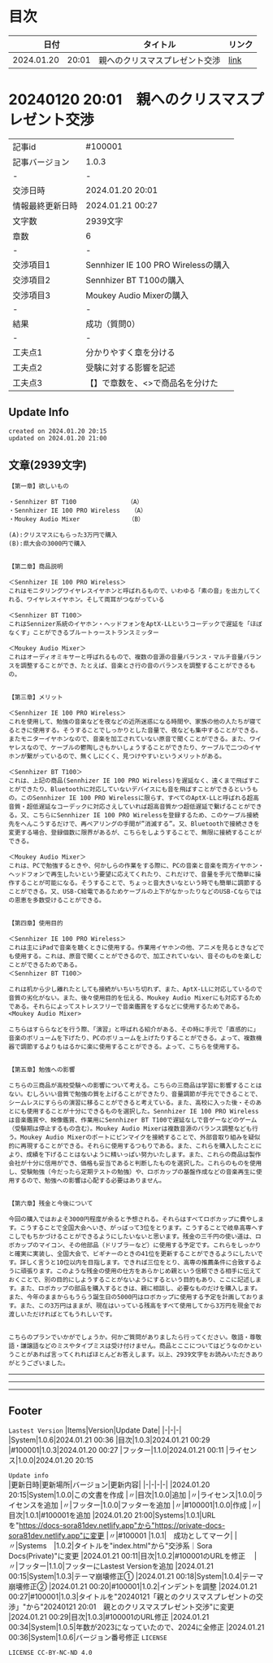 # 目次
|日付|タイトル|リンク|
|-|-|-
|2024.01.20　20:01|親へのクリスマスプレゼント交渉|[link](#20240120-2001-親へのクリスマスプレゼント交渉)

# 20240120 20:01　親へのクリスマスプレゼント交渉
| | |
|-|-|
|記事id|#100001
|記事バージョン|1.0.3
|-|-|
|交渉日時|2024.01.20 20:01|
|情報最終更新日時|2024.01.21 00:27|
|文字数|2939文字
|章数|6
|-|-|
|交渉項目1|Sennhizer IE 100 PRO Wirelessの購入
|交渉項目2|Sennhizer BT T100の購入
|交渉項目3|Moukey Audio Mixerの購入
|-|-|
|結果|成功（質問0）
|-|-|
|工夫点1|分かりやすく章を分ける
|工夫点2|受験に対する影響を記述
|工夫点3|【】で章数を、<>で商品名を分けた

## Update Info
```
created on 2024.01.20 20:15   
updated on 2024.01.20 21:00
```

## 文章(2939文字)
```
【第一章】欲しいもの

・Sennhizer BT T100　　　　　　    （A）    
・Sennhizer IE 100 PRO Wireless   （A）    
・Moukey Audio Mixer　　　　　     （B）  
  
(A):クリスマスにもらった3万円で購入
(B):県大会の3000円で購入


【第二章】商品説明

＜Sennhizer IE 100 PRO Wireless＞
これはモニタリングワイヤレスイヤホンと呼ばれるもので、いわゆる「素の音」を出力してくれる、ワイヤレスイヤホン。そして両耳がつながっている

＜Sennhizer BT T100＞
これはSennizer系統のイヤホン・ヘッドフォンをAptX-LLというコーデックで遅延を「ほぼなくす」ことができるブルートゥーストランスミッター

＜Moukey Audio Mixer＞
これはオーディオミキサーと呼ばれるもので、複数の音源の音量バランス・マルチ音量バランスを調整することができ、たとえば、音楽とさ行の音のバランスを調整することができるもの。


【第三章】メリット

＜Sennhizer IE 100 PRO Wireless＞
これを使用して、勉強の音楽などを夜などの近所迷惑になる時間や、家族の他の人たちが寝てるときに使用する。そうすることでしっかりとした音量で、夜なども集中することができる。またモニターイヤホンなので、音楽を加工されていない原音で聞くことができる。また、ワイヤレスなので、ケーブルの鬱陶しさもかいしょうすることができたり、ケーブルで二つのイヤホンが繋がっているので、無くしにくく、見つけやすいというメリットがある。

＜Sennhizer BT T100＞
これは、上記の商品(Sennhizer IE 100 PRO Wireless)を遅延なく、遠くまで飛ばすことができたり、Bluetoothに対応していないデバイスにも音を飛ばすことができるというもの。このSennhizer IE 100 PRO Wirelessに限らす、すべてのAptX-LLと呼ばれる超高音質・超低遅延なコーデックに対応さえしていれば超高音質かつ超低遅延で繋げることができる。又、こちらにSennhizer IE 100 PRO Wirelessを登録するため、このケーブル接続先をへんこうするだけで、再ペアリングの手間が”消滅する”。又、Bluetoothで接続さきを変更する場合、登録個数に限界があるが、こちらをしようすることで、無限に接続することができる。

＜Moukey Audio Mixer＞
これは、PCで勉強するときや、何かしらの作業をする際に、PCの音楽と音楽を両方イヤホン・ヘッドフォンで再生したいという要望に応えてくれたり、これだけで、音量を手元で簡単に操作することが可能になる。そうすることで、ちょっと音大きいなという時でも簡単に調節することができる。又、USB-C給電であるためケーブルの上下がなかったりなどのUSB-Cならではの恩恵を多数受けることができる。


【第四章】使用目的

＜Sennhizer IE 100 PRO Wireless＞
これは主にiPadで音楽を聴くときに使用する。作業用イヤホンの他、アニメを見るときなどでも使用する。これは、原音で聞くことができるので、加工されていない、音そのものを楽しむことができるためである。
＜Sennhizer BT T100＞

これは机から少し離れたとしても接続がいちいち切れず、また、AptX-LLに対応しているので音質の劣化がない。また、後々使用目的を伝える、Moukey Audio Mixerにも対応するためである。それらによってストレスフリーで音楽鑑賞をするなどに使用するためである。
<Moukey Audio Mixer>

こちらはすららなどを行う際、「演習」と呼ばれる紹介がある、その時に手元で「直感的に」音楽のボリュームを下げたり、PCのボリュームを上げたりすることができる。よって、複数機器で調節するよりもはるかに楽に使用することができる。よって、こちらを使用する。


【第五章】勉強への影響

こちらの三商品が高校受験への影響について考える。こちらの三商品は学習に影響することはない。むしろいい音質で勉強の質を上げることができたり、音量調節が手元でできることで、シームレスにすららの演習に移ることができると考えている。また、高校に入った後・そのあとにも使用することが十分にできるものを選択した。Sennhizer IE 100 PRO Wirelessは音楽鑑賞や、映像鑑賞、作業用にSennhizer BT T100で遅延なしで音ゲーなどのゲーム（受験期は停止するもの含む）。Moukey Audio Mixerは複数音源のバランス調整なども行う。Moukey Audio Mixerのポートにピンマイクを接続することで、外部音取り組みを疑似的に再現することができる。それらに使用するつもりである。また、これらを購入したことにより、成績を下げることはないように精いっぱい努力いたします。また、これらの商品は製作会社が十分に信用ができ、価格も妥当であると判断したものを選択した。これらのものを使用し、受験勉強（今だったら定期テストの勉強）や、ロボカップの基盤作成などの音楽再生に使用するので、勉強への影響は心配する必要はありません。


【第六章】残金と今後について

今回の購入ではおよそ3000円程度が余ると予想される。それらはすべてロボカップに費やします。こうすることで全国大会へいき、がっばって3位をとります。こうすることで岐阜高専へすこしでもちかづけることができるようにしたいないと思います。残金の三千円の使い道は、ロボカップのマイコン、その他部品（ドリブラーなど）に使用する予定です。これらをしっかりと確実に実装し、全国大会で、ビギナーのときの41位を更新することができるようにしたいです。詳しく言うと10位以内を目指します。できれば三位をとり、高専の推薦条件に合致するように頑張ります。このような残金の使用の仕方をあらかじめ親という信頼できる相手に伝えておくことで、別の目的にしようすることがないようにするという目的もあり、ここに記述します。また、ロボカップの部品を購入するときは、親に相談し、必要なものだけを購入します。また、今年のままからもうらう誕生日の5000円はロボカップに使用する予定を計画しております。また、この3万円はままが、現在はいっている残高をすべて使用してから3万円を現金でお渡しいただければとてもうれしいです。


こちらのプランでいかがでしょうか。何かご質問がありましたら行ってください。敬語・尊敬語・謙譲語などのミスやタイプミスは受け付けません。商品とここについてはどうなのかということがあれば言ってくれればほとんどお答えします。以上、2939文字をお読みいただきありがとうございました。
```


---
---
---
## Footer
`Lastest Version`
|Items|Version|Update Date|
|-|-|-|
|System|1.0.6|2024.01.21 00:36
|目次|1.0.3|2024.01.21 00:29
|#100001|1.0.3|2024.01.20 00:27
|フッター|1.1.0|2024.01.21 00:11
|ライセンス|1.0.0|2024.01.20 20:15

`Update info`   
|更新日時|更新場所|バージョン|更新内容|
|-|-|-|-|
|2024.01.20 20:15|System|1.0.0|この文書を作成
|〃|目次|1.0.0|追加
|〃|ライセンス|1.0.0|ライセンスを追加
|〃|フッター|1.0.0|フッターを追加
|〃|#100001|1.0.0|作成
|〃|目次|1.0.1|#100001を追加
|2024.01.20 21:00|Systems|1.0.1|URLを"https://docs-sora81dev.netlify.app"から"https://private-docs-sora81dev.netlify.app"に変更
|〃|#100001 |1.0.1|　成功としてマーク|
|〃|Systems　|1.0.2|タイトルを"index.html"から"交渉系｜Sora Docs(Private)"に変更
|2024.01.21 00:11|目次|1.0.2|#100001のURLを修正　
|〃|フッター|1.1.0|フッターにLastest Versionを追加
|2024.01.21 00:15|System|1.0.3|テーマ崩壊修正①
|2024.01.21 00:18|System|1.0.4|テーマ崩壊修正②
|2024.01.21 00:20|#100001|1.0.2|インデントを調整
|2024.01.21 00:27|#100001|1.0.3|タイトルを"20240121「親とのクリスマスプレゼントの交渉」"から"20240121 20:01　親とのクリスマスプレゼント交渉"に変更
|2024.01.21 00:29|目次|1.0.3|#100001のURL修正
|2024.01.21 00:34|System|1.0.5|年数が2023になっていたので、2024に全修正
|2024.01.21 00:36|System|1.0.6|バージョン番号修正
`LICENSE`

```
LICENSE CC-BY-NC-ND 4.0
```